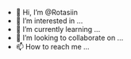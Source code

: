 - 👋 Hi, I’m @Rotasiin
- 👀 I’m interested in ...
- 🌱 I’m currently learning ...
- 💞️ I’m looking to collaborate on ...
- 📫 How to reach me ...

<!---
Rotasiin/Rotasiin is a ✨ special ✨ repository because its `README.md` (this file) appears on your GitHub profile.
You can click the Preview link to take a look at your changes.
--->
